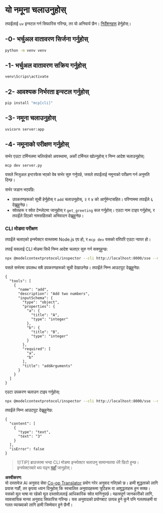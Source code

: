 <!--
CO_OP_TRANSLATOR_METADATA:
{
  "original_hash": "69ba3bd502bd743233137bac5539c08b",
  "translation_date": "2025-08-18T16:15:42+00:00",
  "source_file": "03-GettingStarted/05-sse-server/solution/python/README.md",
  "language_code": "ne"
}
-->
# यो नमूना चलाउनुहोस्

तपाईंलाई `uv` इन्स्टल गर्न सिफारिस गरिन्छ, तर यो अनिवार्य छैन। [निर्देशनहरू](https://docs.astral.sh/uv/#highlights) हेर्नुहोस्।

## -0- भर्चुअल वातावरण सिर्जना गर्नुहोस्

```bash
python -m venv venv
```

## -1- भर्चुअल वातावरण सक्रिय गर्नुहोस्

```bash
venv\Scrips\activate
```

## -2- आवश्यक निर्भरता इन्स्टल गर्नुहोस्

```bash
pip install "mcp[cli]"
```

## -3- नमूना चलाउनुहोस्

```bash
uvicorn server:app
```

## -4- नमूनाको परीक्षण गर्नुहोस्

सर्भर एउटा टर्मिनलमा चलिरहेको अवस्थामा, अर्को टर्मिनल खोल्नुहोस् र निम्न आदेश चलाउनुहोस्:

```bash
mcp dev server.py
```

यसले भिजुअल इन्टरफेस भएको वेब सर्भर सुरु गर्नुपर्छ, जसले तपाईंलाई नमूनाको परीक्षण गर्न अनुमति दिन्छ।

सर्भर जडान भएपछि:

- उपकरणहरूको सूची हेर्नुहोस् र `add` चलाउनुहोस्, २ र ४ को आर्गुमेन्टसहित। परिणाममा तपाईंले ६ देख्नुहुनेछ।
- स्रोतहरू र स्रोत टेम्प्लेटमा जानुहोस् र `get_greeting` कल गर्नुहोस्। एउटा नाम टाइप गर्नुहोस्, र तपाईंले दिएको नामसहितको अभिवादन देख्नुहुनेछ।

### CLI मोडमा परीक्षण

तपाईंले चलाएको इन्स्पेक्टर वास्तवमा Node.js एप हो, र `mcp dev` यसको वरिपरि एउटा र्‍यापर हो।

तपाईं यसलाई CLI मोडमा सिधै निम्न आदेश चलाएर सुरु गर्न सक्नुहुन्छ:

```bash
npx @modelcontextprotocol/inspector --cli http://localhost:8000/sse --method tools/list
```

यसले सर्भरमा उपलब्ध सबै उपकरणहरूको सूची देखाउनेछ। तपाईंले निम्न आउटपुट देख्नुहुनेछ:

```text
{
  "tools": [
    {
      "name": "add",
      "description": "Add two numbers",
      "inputSchema": {
        "type": "object",
        "properties": {
          "a": {
            "title": "A",
            "type": "integer"
          },
          "b": {
            "title": "B",
            "type": "integer"
          }
        },
        "required": [
          "a",
          "b"
        ],
        "title": "addArguments"
      }
    }
  ]
}
```

एउटा उपकरण चलाउन टाइप गर्नुहोस्:

```bash
npx @modelcontextprotocol/inspector --cli http://localhost:8000/sse --method tools/call --tool-name add --tool-arg a=1 --tool-arg b=2
```

तपाईंले निम्न आउटपुट देख्नुहुनेछ:

```text
{
  "content": [
    {
      "type": "text",
      "text": "3"
    }
  ],
  "isError": false
}
```

> ![!TIP]
> ब्राउजरमा भन्दा CLI मोडमा इन्स्पेक्टर चलाउनु सामान्यतया धेरै छिटो हुन्छ।
> इन्स्पेक्टरबारे थप पढ्न [यहाँ](https://github.com/modelcontextprotocol/inspector) जानुहोस्।

**अस्वीकरण**:  
यो दस्तावेज़ AI अनुवाद सेवा [Co-op Translator](https://github.com/Azure/co-op-translator) प्रयोग गरेर अनुवाद गरिएको छ। हामी शुद्धताको लागि प्रयास गर्छौं, तर कृपया ध्यान दिनुहोस् कि स्वचालित अनुवादहरूमा त्रुटिहरू वा अशुद्धताहरू हुन सक्छ। यसको मूल भाषा मा रहेको मूल दस्तावेज़लाई आधिकारिक स्रोत मानिनुपर्छ। महत्वपूर्ण जानकारीको लागि, व्यावसायिक मानव अनुवाद सिफारिस गरिन्छ। यस अनुवादको प्रयोगबाट उत्पन्न हुने कुनै पनि गलतफहमी वा गलत व्याख्याको लागि हामी जिम्मेवार हुने छैनौं।